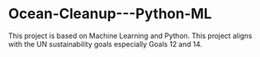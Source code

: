 # Ocean-Cleanup---Python-ML
This project is based on Machine Learning and Python. This project aligns with the UN sustainability goals especially Goals 12 and 14.
